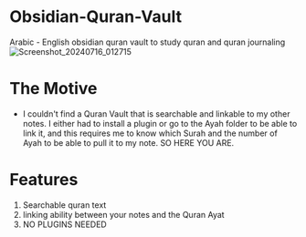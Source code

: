 # Obsidian-Quran-Vault
Arabic - English obsidian quran vault to study quran and quran journaling
![Screenshot_20240716_012715](https://github.com/user-attachments/assets/3a6e35b2-1d07-4f14-84e6-f466f4a1eb59)

# The Motive
+ I couldn't find a Quran Vault that is searchable and linkable to my other notes. I either had to install a plugin or go to the Ayah folder to be able to link it, and this requires me to know which Surah and the number of Ayah to be able to pull it to my note. SO HERE YOU ARE.
# Features
1. Searchable quran text
2. linking ability between your notes and the Quran Ayat
3. NO PLUGINS NEEDED
